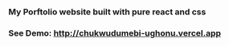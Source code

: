 ### My Porftolio website built with pure react and css
### See Demo: http://chukwudumebi-ughonu.vercel.app
